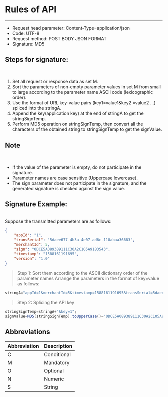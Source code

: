 # Rules of API

----

* Request head parameter: Content-Type=application/json
* Code: UTF-8
* Request method: POST BODY JSON FORMAT
* Signature: MD5

## Steps for signature:
</br>

1. Set all request or response data as set M.
1. Sort the parameters of non-empty parameter values in set M from small to large according to the parameter name ASCII code (lexicographic order).
1. Use the format of URL key-value pairs (key1=value1&key2 =value2 ...) spliced into the stringA.
1. Append the key(application key) at the end of stringA to get the stringSignTemp.
1. Perform MD5 operation on stringSignTemp, then convert all the characters of the obtained string to stringSignTemp to get the signValue.

## Note 
</br>

* If the value of the parameter is empty, do not participate in the signature.
* Parameter names are case sensitive (Uppercase lowercase).
* The sign parameter does not participate in the signature, and the generated signature is checked against the sign value.

## Signature Example:
</br>
Suppose the transmitted parameters are as follows:

```json
{
    "appId": "1",
    "transSerial": "5daee677-4b3a-4e07-ad6c-118abaa36683",
    "merchantId": 5,
    "sign": "0DCE5A089389111C30A2C105A9183543",
    "timestamp": "1588161191695",
    "version": "1.0"
}
```

> Step 1: Sort them according to the ASCII dictionary order of the parameter names Arrange the parameters in the format of key=value as follows:
```java
stringA="appId=1&merchantId=5&timestamp=1588161191695&transSerial=5daee677-4b3a-4e07-ad6c-118abaa36683&version=1.0";
```

> Step 2: Splicing the API key
```java
stringSignTemp=stringA+"&key=1";
signValue=MD5(stringSignTemp).toUpperCase()="0DCE5A089389111C30A2C105A9183543";
```

## Abbreviations 

|  Abbreviation    |  Description    |
| ---- | ---- |
|   C   |   Conditional   |
|   M   |   Mandatory   |
|   O   |   Optional   |
|   N   |   Numeric   |
|   S   |   String   |




